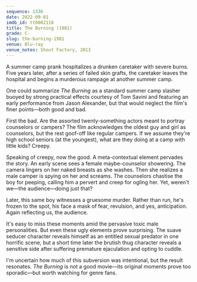 ```yaml
---
sequence: 1336
date: 2022-09-01
imdb_id: tt0082118
title: The Burning (1981)
grade: C-
slug: the-burning-1981
venue: Blu-ray
venue_notes: Shout Factory, 2013
---
```


A summer camp prank hospitalizes a drunken caretaker with severe burns. Five years later, after a series of failed skin grafts, the caretaker leaves the hospital and begins a murderous rampage at another summer camp.

<!-- end -->

One could summarize _The Burning_ as a standard summer camp slasher buoyed by strong practical effects courtesy of Tom Savini and featuring an early performance from Jason Alexander, but that would neglect the film's finer points—both good and bad.

First the bad. Are the assorted twenty-something actors meant to portray counselors or campers? The film acknowledges the oldest guy and girl as counselors, but the rest goof-off like regular campers. If we assume they're high school seniors (at the youngest), what are they doing at a camp with little kids? Creepy.

Speaking of creepy, now the good. A meta-contextual element pervades the story. An early scene sees a female maybe-counselor showering. The camera lingers on her naked breasts as she washes. Then she realizes a male camper is spying on her and screams. The counselors chastise the boy for peeping, calling him a pervert and creep for ogling her. Yet, weren't we—the audience—doing just that?

Later, this same boy witnesses a gruesome murder. Rather than run, he's frozen to the spot, his face a mask of fear, revulsion, and yes, anticipation. Again reflecting us, the audience.

It's easy to miss these moments amid the pervasive toxic male personalities. But even these ugly elements prove surprising. The suave seducer character reveals himself as an entitled sexual predator in one horrific scene, but a short time later the brutish thug character reveals a sensitive side after suffering premature ejaculation and opting to cuddle.

I'm uncertain how much of this subversion was intentional, but the result resonates. _The Burning_ is not a good movie—its original moments prove too sporadic—but worth watching for genre fans.
